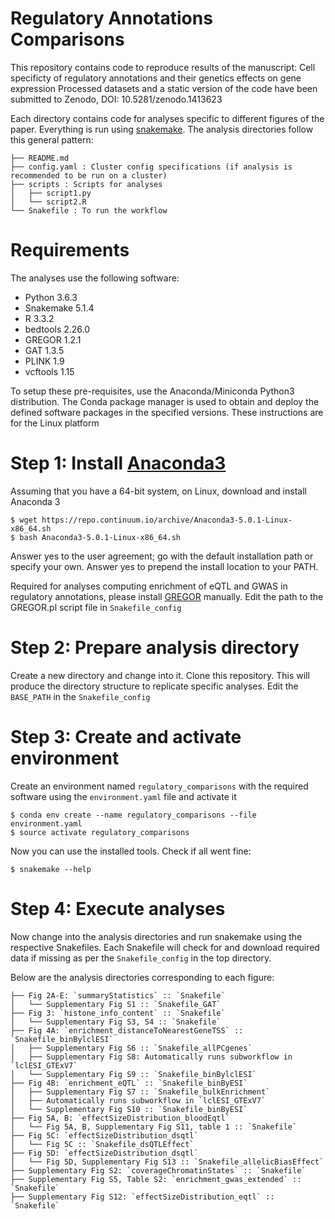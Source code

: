 # Regulatory Annotations Comparisons
This repository contains code to reproduce results of the manuscript:
Cell specificty of regulatory annotations and their genetics effects on gene expression
Processed datasets and a static version of the code have been submitted to Zenodo, DOI: 10.5281/zenodo.1413623

Each directory contains code for analyses specific to different figures of the paper. Everything is run using [snakemake](http://snakemake.readthedocs.io/en/latest/). The analysis directories follow this general pattern:
```	
├── README.md
├── config.yaml : Cluster config specifications (if analysis is recommended to be run on a cluster)
├── scripts : Scripts for analyses
│   ├── script1.py
│   └── script2.R
└── Snakefile : To run the workflow
```

# Requirements

The analyses use the following software:

* Python 3.6.3
* Snakemake 5.1.4
* R 3.3.2	
* bedtools 2.26.0
* GREGOR 1.2.1
* GAT 1.3.5
* PLINK 1.9
* vcftools 1.15
	
To setup these pre-requisites, use the Anaconda/Miniconda Python3 distribution. The Conda package manager is used to obtain and deploy the defined software packages in the specified versions. These instructions are for the Linux platform
	
# Step 1: Install [Anaconda3](https://conda.io/docs/user-guide/install/index.html)
Assuming that you have a 64-bit system, on Linux, download and install Anaconda 3
```
$ wget https://repo.continuum.io/archive/Anaconda3-5.0.1-Linux-x86_64.sh
$ bash Anaconda3-5.0.1-Linux-x86_64.sh
```
Answer yes to the user agreement; go with the default installation path or specify your own. Answer yes to prepend the install location to your PATH.

Required for analyses computing enrichment of eQTL and GWAS in regulatory annotations, please install [GREGOR](https://genome.sph.umich.edu/wiki/GREGOR) manually. Edit the path to the GREGOR.pl script file in `Snakefile_config`

# Step 2: Prepare analysis directory
Create a new directory and change into it.
Clone this repository. This will produce the directory structure to replicate specific analyses. Edit the `BASE_PATH` in the `Snakefile_config`

# Step 3: Create and activate environment
Create an environment named `regulatory_comparisons` with the required software using the `environment.yaml` file and activate it
```
$ conda env create --name regulatory_comparisons --file environment.yaml
$ source activate regulatory_comparisons
```
Now you can use the installed tools. Check if all went fine:
```
$ snakemake --help
```
# Step 4: Execute analyses
Now change into the analysis directories and run snakemake using the respective Snakefiles. Each Snakefile will check for and download required data if missing as per the `Snakefile_config` in the top directory.

Below are the analysis directories corresponding to each figure:
```	
├── Fig 2A-E: `summaryStatistics` :: `Snakefile`
│   └──	Supplementary Fig S1 :: `Snakefile_GAT`		
├── Fig 3: `histone_info_content` :: `Snakefile`
│   └──	Supplementary Fig S3, S4 :: `Snakefile`			
├── Fig 4A: `enrichment_distanceToNearestGeneTSS` :: `Snakefile_binBylclESI`
│   ├── Supplementary Fig S6 :: `Snakefile_allPCgenes`	
│   ├── Supplementary Fig S8: Automatically runs subworkflow in `lclESI_GTExV7`
│   └──	Supplementary Fig S9 :: `Snakefile_binBylclESI`
├── Fig 4B: `enrichment_eQTL` :: `Snakefile_binByESI`
│   ├── Supplementary Fig S7 :: `Snakefile_bulkEnrichment`	
│   ├── Automatically runs subworkflow in `lclESI_GTExV7`
│   └──	Supplementary Fig S10 :: `Snakefile_binByESI`	
├── Fig 5A, B: `effectSizeDistribution_bloodEqtl`
│   └── Fig 5A, B, Supplementary Fig S11, table 1 :: `Snakefile`
├── Fig 5C: `effectSizeDistribution_dsqtl`
│   └── Fig 5C :: `Snakefile_dsQTLEffect`
├── Fig 5D: `effectSizeDistribution_dsqtl`
│   └── Fig 5D, Supplementary Fig S13 :: `Snakefile_allelicBiasEffect`
├── Supplementary Fig S2: `coverageChromatinStates` :: `Snakefile`
├── Supplementary Fig S5, Table S2: `enrichment_gwas_extended` :: `Snakefile`
├── Supplementary Fig S12: `effectSizeDistribution_eqtl` :: `Snakefile`
	
```
	